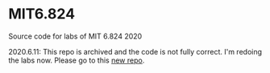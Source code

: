 # MIT6.824
Source code for labs of MIT 6.824 2020 

2020.6.11:
This repo is archived and the code is not fully correct. I'm redoing the labs now. Please go to this [new repo](https://github.com/yinfredyue/MIT6.824-new).
